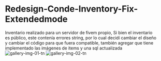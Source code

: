 # Redesign-Conde-Inventory-Fix-Extendedmode
Inventario realizado para un servidor de fivem propio, Si bien el inventario es público, este contenía errores string, por lo cual decidí cambiar el diseño y cambiar el código para que fuera compatible, también agregar que tiene implementado las imágenes de items y una sql actualizada
![gallery-img-01-tn](https://user-images.githubusercontent.com/74285569/215929775-47c65ef8-eed2-4f53-93b2-466aab477f44.png)
![gallery-img-02-tn](https://user-images.githubusercontent.com/74285569/215929782-7300573b-fc2e-4c99-932c-ddcc1038b079.png)
